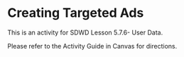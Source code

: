# Creating Targeted Ads

This is an activity for SDWD Lesson 5.7.6- User Data.

Please refer to the Activity Guide in Canvas for directions.

